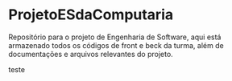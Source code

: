 # ProjetoESdaComputaria
Repositório para o projeto de Engenharia de Software, aqui está armazenado todos os códigos de front e beck da turma, além de documentações e arquivos relevantes do projeto.

teste
